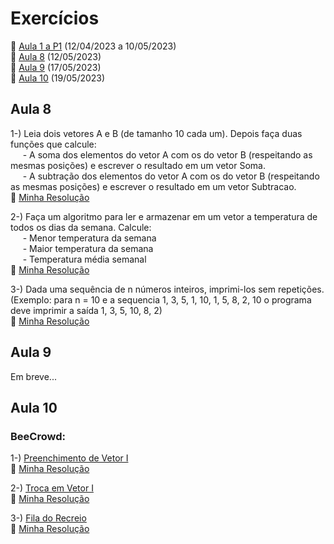 # Exercícios
🔸 [Aula 1 a P1](https://github.com/Assaoka/Minha-Jornada-de-Aprendizado-em-C/tree/main/Exerc%C3%ADcios%20P1) (12/04/2023 a 10/05/2023)
<br>🔹 [Aula 8](https://github.com/Assaoka/Minha-Jornada-de-Aprendizado-em-C/blob/main/Exerc%C3%ADcios%20(P2).md#aula-8) (12/05/2023)
<br>🔹 [Aula 9](https://github.com/Assaoka/Minha-Jornada-de-Aprendizado-em-C/blob/main/Exerc%C3%ADcios%20(P2).md#aula-9) (17/05/2023)
<br>🔹 [Aula 10](https://github.com/Assaoka/Minha-Jornada-de-Aprendizado-em-C/blob/main/Exerc%C3%ADcios%20(P2).md#aula-10) (19/05/2023)



## Aula 8
1-) Leia dois vetores A e B (de tamanho 10 cada um).  Depois faça duas funções que calcule:
<br>&nbsp;&nbsp;&nbsp;&nbsp;&nbsp;- A soma dos elementos do vetor A com os do vetor B (respeitando as mesmas posições) e escrever  o resultado em um vetor Soma.
<br>&nbsp;&nbsp;&nbsp;&nbsp;&nbsp;- A subtração dos elementos do vetor A com os do vetor B (respeitando as mesmas posições) e escrever  o resultado em um vetor Subtracao.
<br>🔹 [Minha Resolução](https://github.com/Assaoka/Minha-Jornada-de-Aprendizado-em-C/blob/main/Aula8_Ex1_JoaoAssaoka.c)

2-) Faça um algoritmo para ler e armazenar em um vetor a temperatura de todos os dias da semana. Calcule:
<br>&nbsp;&nbsp;&nbsp;&nbsp;&nbsp;- Menor temperatura da semana
<br>&nbsp;&nbsp;&nbsp;&nbsp;&nbsp;- Maior temperatura da semana
<br>&nbsp;&nbsp;&nbsp;&nbsp;&nbsp;- Temperatura média semanal
<br>🔹 [Minha Resolução](https://github.com/Assaoka/Minha-Jornada-de-Aprendizado-em-C/blob/main/Aula8_Ex2_JoaoAssaoka.c)

3-) Dada uma sequência de n números inteiros, imprimi-los sem repetições. (Exemplo: para n = 10 e a sequencia 1, 3, 5, 1, 10, 1, 5, 8, 2, 10 o programa deve imprimir a saída 1, 3, 5, 10, 8, 2)
<br>🔹 [Minha Resolução](https://github.com/Assaoka/Minha-Jornada-de-Aprendizado-em-C/blob/main/Aula8_Ex3_JoaoAssaoka.c)



## Aula 9
Em breve...



## Aula 10
### BeeCrowd:
1-) [Preenchimento de Vetor I](https://www.beecrowd.com.br/judge/pt/problems/view/1173)
<br>🔹 [Minha Resolução](https://github.com/Assaoka/Minha-Jornada-de-Aprendizado-em-C/blob/main/Exerc%C3%ADcios%20P2/Aula10_Ex1_JoaoAssaoka.c)

2-) [Troca em Vetor I](https://www.beecrowd.com.br/judge/pt/problems/view/1175)
<br>🔹 [Minha Resolução](https://github.com/Assaoka/Minha-Jornada-de-Aprendizado-em-C/blob/main/Exerc%C3%ADcios%20P2/Aula10_Ex2_JoaoAssaoka.c)

3-) [Fila do Recreio](https://www.beecrowd.com.br/judge/pt/problems/view/1548)
<br>🔹 [Minha Resolução](https://github.com/Assaoka/Minha-Jornada-de-Aprendizado-em-C/blob/main/Exerc%C3%ADcios%20P2/Aula10_Ex3_JoaoAssaoka.c)
